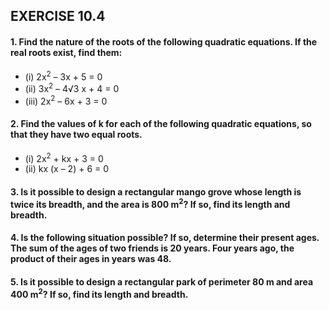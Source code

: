## EXERCISE 10.4
#### 1. Find the nature of the roots of the following quadratic equations. If the real roots exist, find them:
* (i) 2x<sup>2</sup> – 3x + 5 = 0 
* (ii) 3x<sup>2</sup> – 4√3 x + 4 = 0
* (iii) 2x<sup>2</sup> – 6x + 3 = 0
#### 2. Find the values of k for each of the following quadratic equations, so that they have two equal roots.
* (i) 2x<sup>2</sup> + kx + 3 = 0 
* (ii) kx (x – 2) + 6 = 0
#### 3. Is it possible to design a rectangular mango grove whose length is twice its breadth, and the area is 800 m<sup>2</sup>? If so, find its length and breadth.
#### 4. Is the following situation possible? If so, determine their present ages. The sum of the ages of two friends is 20 years. Four years ago, the product of their ages in years was 48.
#### 5. Is it possible to design a rectangular park of perimeter 80 m and area 400 m<sup>2</sup>? If so, find its length and breadth.
